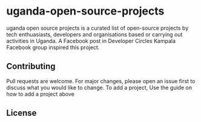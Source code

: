 # uganda-open-source-projects
uganda open source projects is a curated list of open-source projects by tech enthuasiasts, developers and organisations based or carrying out activities in Uganda.
A Facebook post in Developer Circles Kampala Facebook group inspired this project. 
## Contributing
Pull requests are welcome. For major changes, please open an issue first to discuss what you would like to change.
To add a project, Use the guide on how to add a project above
## License

